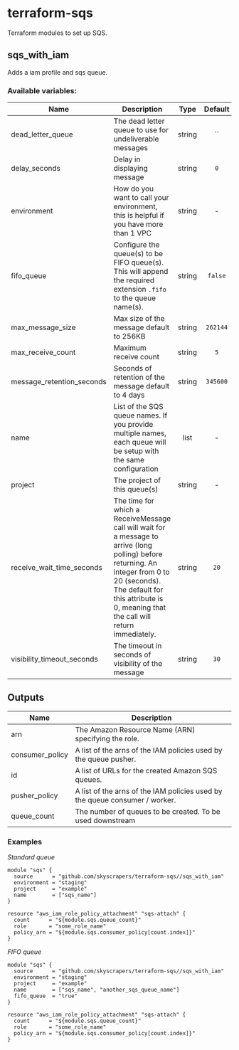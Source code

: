 # terraform-sqs

Terraform modules to set up SQS.

## sqs_with_iam

Adds a iam profile and sqs queue.

### Available variables:

| Name | Description | Type | Default | Required |
|------|-------------|:----:|:-----:|:-----:|
| dead_letter_queue | The dead letter queue to use for undeliverable messages | string | `` | no |
| delay_seconds | Delay in displaying message | string | `0` | no |
| environment | How do you want to call your environment, this is helpful if you have more than 1 VPC | string | - | yes |
| fifo_queue | Configure the queue(s) to be FIFO queue(s). This will append the required extension `.fifo` to the queue name(s). | string | `false` | no |
| max_message_size | Max size of the message default to 256KB | string | `262144` | no |
| max_receive_count | Maximum receive count | string | `5` | no |
| message_retention_seconds | Seconds of retention of the message default to 4 days | string | `345600` | no |
| name | List of the SQS queue names. If you provide multiple names, each queue will be setup with the same configuration | list | - | yes |
| project | The project of this queue(s) | string | - | yes |
| receive_wait_time_seconds | The time for which a ReceiveMessage call will wait for a message to arrive (long polling) before returning. An integer from 0 to 20 (seconds). The default for this attribute is 0, meaning that the call will return immediately. | string | `20` | no |
| visibility_timeout_seconds | The timeout in seconds of visibility of the message | string | `30` | no |

## Outputs

| Name | Description |
|------|-------------|
| arn | The Amazon Resource Name (ARN) specifying the role. |
| consumer_policy | A list of the arns of the IAM policies used by the queue pusher. |
| id | A list of URLs for the created Amazon SQS queues. |
| pusher_policy | A list of the arns of the IAM policies used by the queue consumer / worker. |
| queue_count | The number of queues to be created. To be used downstream |

### Examples

*Standard queue*

```hcl
module "sqs" {
  source      = "github.com/skyscrapers/terraform-sqs//sqs_with_iam"
  environment = "staging"
  project     = "example"
  name        = ["sqs_name"]
}

resource "aws_iam_role_policy_attachment" "sqs-attach" {
  count      = "${module.sqs.queue_count}"
  role       = "some_role_name"
  policy_arn = "${module.sqs.consumer_policy[count.index]}"
}
```

*FIFO queue*

```hcl
module "sqs" {
  source      = "github.com/skyscrapers/terraform-sqs//sqs_with_iam"
  environment = "staging"
  project     = "example"
  name        = ["sqs_name", "another_sqs_queue_name"]
  fifo_queue  = "true"
}

resource "aws_iam_role_policy_attachment" "sqs-attach" {
  count      = "${module.sqs.queue_count}"
  role       = "some_role_name"
  policy_arn = "${module.sqs.consumer_policy[count.index]}"
}
```
